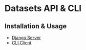 # Datasets API & CLI

## Installation & Usage
- [Django Server](django-app/readme.md)
- [CLI Client](cli-app/readme.md)